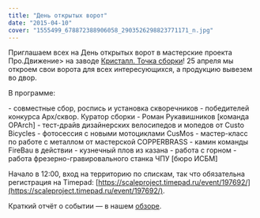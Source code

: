 ```yaml
---
title: "День открытых ворот"
date: "2015-04-10"
cover: "1555499_678872388906058_2903526298823771171_n.jpg"
---
```


Приглашаем всех на День открытых ворот в мастерские проекта Про.Движение> на заводе [Кристалл. Точка сборки](https://www.facebook.com/kristallcity)! 25 апреля мы откроем свои ворота для всех интересующихся, а продукцию вывезем во двор.

В программе:

\- совместные сбор, роспись и установка скворечников - победителей конкурса Арх/сквор. Куратор сборки - Роман Рукавишников \[команда OPArch\] - тест-драйв дизайнерских велосипедов и мопедов от Custo Bicycles - фотосессия с новыми мотоциклами CusMos - мастер-класс по работе с металлом от мастерской COPPERBRASS - камин команды FireBau в действии - кузнечный плов из казана - работа с горном - работа фрезерно-гравировального станка ЧПУ \[бюро ИСБМ\]

Начало в 12:00, вход на территорию по спискам, так что обязательна регистрация на Timepad: [https://scaleproject.timepad.ru/event/197692/](https://scaleproject.timepad.ru/event/197692/).

Краткий отчёт о событии — в нашем [обзоре](http://ooley.ru/den-otkrytyh-vorot-v-masterskih-pro-dvizheniya/).

